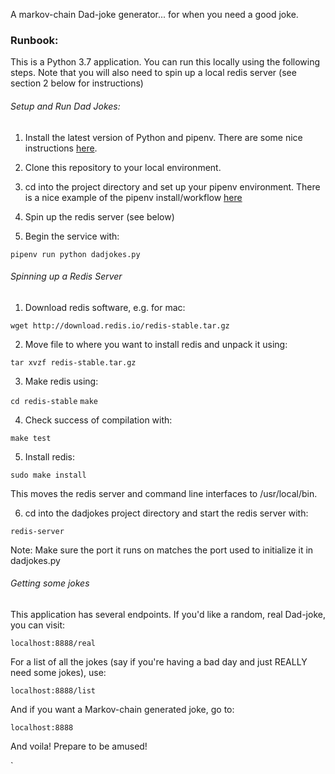 A markov-chain Dad-joke generator... for when you need a good joke.

### Runbook:

This is a Python 3.7 application. You can run this locally using the following steps. Note that you will also need to spin up a local redis server (see section 2 below for instructions)

###### Setup and Run Dad Jokes:

1. Install the latest version of Python and pipenv. There are some nice instructions [here].

[here]: https://docs.python-guide.org/starting/install3/osx/

2. Clone this repository to your local environment.

3. cd into the project directory and set up your pipenv environment. There is a nice example of the pipenv install/workflow [here]

[here]: https://pipenv.readthedocs.io/en/latest/basics/#example-pipenv-workflow

4. Spin up the redis server (see below)

5. Begin the service with: 

`pipenv run python dadjokes.py`

###### Spinning up a Redis Server

1. Download redis software, e.g. for mac:

`wget http://download.redis.io/redis-stable.tar.gz`

2. Move file to where you want to install redis and unpack it using:

`tar xvzf redis-stable.tar.gz `

3. Make redis using:

`cd redis-stable`
`make`

4. Check success of compilation with:

`make test`

5. Install redis:

`sudo make install`

This moves the redis server and command line interfaces to /usr/local/bin.

6. cd into the dadjokes project directory and start the redis server with: 

`redis-server`

Note: Make sure the port it runs on matches the port used to initialize it in dadjokes.py

###### Getting some jokes

This application has several endpoints. If you'd like a random, real Dad-joke, you can visit:

`localhost:8888/real`

For a list of all the jokes (say if you're having a bad day and just REALLY need some jokes), use:

`localhost:8888/list`

And if you want a Markov-chain generated joke, go to:

`localhost:8888`

And voila! Prepare to be amused!

`